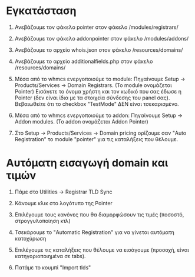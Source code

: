 # Εγκατάσταση

1) Ανεβάζουμε τον φάκελο pointer στον φάκελο /modules/registrars/

2) Ανεβάζουμε τον φάκελο addonpointer στον φάκελο /modules/addons/

3) Ανεβάζουμε το αρχείο whois.json στον φάκελο /resources/domains/

4) Ανεβάζουμε το αρχείο additionalfields.php στον φάκελο /resources/domains/

5) Μέσα από το whmcs ενεργοποιούμε το module:
Πηγαίνουμε Setup -> Products/Services -> Domain Registrars. (To module ονομάζεται Pointer)
Εισάγετε το όνομα χρήστη και τον κωδικό που σας έδωσε η Pointer (δεν είναι ίδια με τα στοιχεία σύνδεσης του panel σας).
Βεβαιωθείτε ότι το checkbox "TestΜode" ΔΕΝ είναι τσεκαρισμένο.

6) Μέσα από το whmcs ενεργοποιούμε το addon:
Πηγαίνουμε Setup -> Addon modules. (To addon ονομάζεται Addon Pointer)

7) Στο Setup -> Products/Services -> Domain pricing ορίζουμε σαν "Auto Registration" το module "pointer" για τις καταλήξεις που θέλουμε.

# Αυτόματη εισαγωγή domain και τιμών

1) Πάμε στο Utilities -> Registrar TLD Sync

2) Κάνουμε κλικ στο λογότυπο της Pointer

3) Επιλέγουμε τους κανόνες που θα διαμορφώσουν τις τιμές (ποσοστό, στρογγυλοποίηση κτλ)

4) Τσεκάρουμε το "Automatic Registration" για να γίνεται αυτόματη κατοχύρωση

4) Επιλέγουμε τις καταλήξεις που θέλουμε να εισάγουμε (προσοχή, είναι κατηγοριοποιημένα σε tabs).

5) Πατάμε το κουμπί "Import tlds"

